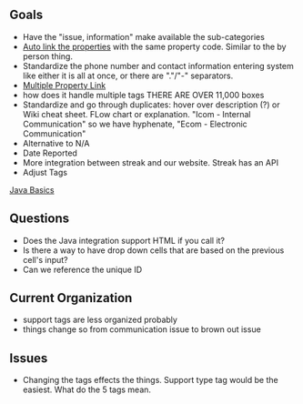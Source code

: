 ## Goals
- Have the "issue, information" make available the sub-categories 
- [Auto link the properties](https://github.com/brandibushman/NextCentury-again/blob/master/Streak/By%20Property%20Thread.md) with the same property code. Similar to the by person thing. 
- Standardize the phone number and contact information entering system like either it is all at once, or there are "."/"-" separators. 
- [Multiple Property Link](https://github.com/brandibushman/NextCentury-again/blob/master/Streak/Multiple%20Properties.md)
- how does it handle multiple tags THERE ARE OVER 11,000 boxes 
- Standardize and go through duplicates: hover over description (?) or Wiki cheat sheet. FLow chart or explanation. "Icom - Internal Communication" so we have hyphenate, "Ecom - Electronic Communication"
- Alternative to N/A
- Date Reported
- More integration between streak and our website. Streak has an API
- Adjust Tags

[Java Basics](https://github.com/brandibushman/NextCentury-again/blob/master/Java%20Basics)

## Questions
- Does the Java integration support HTML if you call it? 
- Is there a way to have drop down cells that are based on the previous cell's input?
-  Can we reference the unique ID

## Current Organization
- support tags are less organized probably 
- things change so from communication issue to brown out issue

## Issues 
- Changing the tags effects the things. Support type tag would be the easiest. What do the 5 tags mean.

